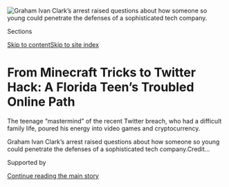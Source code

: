 <div id="app">

<div>

<div>

<div>

</div>

<div data-aria-hidden="false">

<div id="site-content" data-role="main">

<div>

<div class="css-1aor85t" style="opacity:0.000000001;z-index:-1;visibility:hidden">

<div class="css-1hqnpie">

<div class="css-epjblv">

<span class="css-17xtcya">[Technology](/section/technology)</span><span class="css-x15j1o">|</span><span class="css-fwqvlz">From
Minecraft Tricks to Twitter Hack: A Florida Teen’s Troubled Online
Path</span>

</div>

<div class="css-k008qs">

<div class="css-1iwv8en">

<span class="css-18z7m18"></span>

<div>

</div>

</div>

<span class="css-1n6z4y">https://nyti.ms/30n2H58</span>

<div class="css-1705lsu">

<div class="css-4xjgmj">

<div class="css-4skfbu" data-role="toolbar" data-aria-label="Social Media Share buttons, Save button, and Comments Panel with current comment count" data-testid="share-tools">

  - 
  - 
  - 
  - 
    
    <div class="css-6n7j50">
    
    </div>

  - 

</div>

</div>

</div>

</div>

</div>

</div>

<div id="NYT_TOP_BANNER_REGION" class="css-11qgg8s">

</div>

<div id="fullBleedHeaderContent">

<div class="css-n4ws9g">

![<span class="css-16f3y1r e13ogyst0" data-aria-hidden="true">Graham
Ivan Clark’s arrest raised questions about how someone so young could
penetrate the defenses of a sophisticated tech
company.</span>](https://static01.graylady3jvrrxbe.onion/images/2020/08/02/business/02twitterteen-clark-copy/02twitterteen-clark-copy-articleLarge.jpg?quality=75&auto=webp&disable=upscale)

</div>

<div class="css-3z92zw">

<div class="css-6cn7ki">

<div class="NYTAppHideMasthead css-1bcu9v6 e1suatyy0">

<div class="section css-1o1qe8k e1suatyy2">

<div class="css-cu5p7t er09x8g0">

<div class="css-6n7j50">

</div>

<span class="css-1dv1kvn">Sections</span>

[Skip to content](#site-content)[Skip to site
index](#site-index)

</div>

<div class="css-10698na e1huz5gh0">

</div>

</div>

</div>

<div class="css-1sojcmr ehdk2mb0">

# From Minecraft Tricks to Twitter Hack: A Florida Teen’s Troubled Online Path

</div>

The teenage “mastermind” of the recent Twitter breach, who had a
difficult family life, poured his energy into video games and
cryptocurrency.

</div>

</div>

<div class="css-nwzfg5 e1gnum310">

<span class="css-1f9pvn2 technology">Graham Ivan Clark’s arrest raised
questions about how someone so young could penetrate the defenses of a
sophisticated tech
company.</span><span class="css-cnj6d5 e1z0qqy90" itemprop="copyrightHolder"><span class="css-1ly73wi e1tej78p0">Credit...</span><span><span></span></span></span>

</div>

<div id="sponsor-wrapper" class="css-1hyfx7x">

<div id="sponsor-slug" class="css-19vbshk">

Supported by

</div>

[Continue reading the main
story](#after-sponsor)

<div id="sponsor" class="ad sponsor-wrapper" style="text-align:center;height:100%;display:block">

</div>

<div id="after-sponsor">

</div>

</div>

<div class="css-1wx1auc e1gnum311">

<div class="css-18e8msd">

<div class="css-vp77d3 epjyd6m0">

<div class="css-1baulvz">

By [<span class="css-1baulvz" itemprop="name">Nathaniel
Popper</span>](https://www.nytimes3xbfgragh.onion/by/nathaniel-popper),
[<span class="css-1baulvz" itemprop="name">Kate
Conger</span>](https://www.nytimes3xbfgragh.onion/by/kate-conger) and
[<span class="css-1baulvz last-byline" itemprop="name">Kellen
Browning</span>](https://www.nytimes3xbfgragh.onion/by/kellen-browning)

</div>

</div>

  - 
    
    <div class="css-ld3wwf e16638kd2">
    
    Aug. 2,
    2020
    
    </div>

  - 
    
    <div class="css-4xjgmj">
    
    <div class="css-d8bdto" data-role="toolbar" data-aria-label="Social Media Share buttons, Save button, and Comments Panel with current comment count" data-testid="share-tools">
    
      - 
      - 
      - 
      - 
        
        <div class="css-6n7j50">
        
        </div>
    
      - 
    
    </div>
    
    </div>

</div>

</div>

</div>

<div class="section meteredContent css-1r7ky0e" name="articleBody" itemprop="articleBody">

<div class="css-1fanzo5 StoryBodyCompanionColumn">

<div class="css-53u6y8">

For Graham Ivan Clark, the online mischief-making started early.

By the age of 10, he was playing the video game Minecraft, in part to
escape what he told friends was an unhappy home life. In Minecraft, he
became known as an adept scammer with an explosive temper who cheated
people out of their money, several friends said.

At 15, he joined an online hackers’ forum. By 16, he had gravitated to
the world of Bitcoin, appearing to involve himself in a theft of
$856,000 of the cryptocurrency, though he was never charged for it,
social media and legal records show. On Instagram posts afterward, he
showed up with designer sneakers and a bling-encrusted Rolex.

The teenager’s digital misbehavior ended on Friday when [the police
arrested
him](https://www.nytimes3xbfgragh.onion/2020/07/31/technology/twitter-hack-arrest.html)
at a Tampa, Fla., apartment. Florida prosecutors said Mr. Clark, now 17,
was the “mastermind” of a [prominent hack last
month](https://www.nytimes3xbfgragh.onion/2020/07/17/technology/twitter-hackers-interview.html),
accusing him of tricking his way into Twitter’s systems and [taking over
the
accounts](https://www.nytimes3xbfgragh.onion/2020/07/15/technology/twitter-hack-bill-gates-elon-musk.html)
of some of the world’s most famous people, including Barack Obama, Kanye
West and Jeff Bezos.

His arrest raised questions about how someone so young could penetrate
the defenses of what was supposedly one of Silicon Valley’s most
sophisticated technology companies. Mr. Clark, who prosecutors said
worked with at least two others to hack Twitter but was the leader, is
being charged as an adult with 30 felonies.

</div>

</div>

<div class="css-1fanzo5 StoryBodyCompanionColumn">

<div class="css-53u6y8">

Millions of teenagers play the same video games and interact in the same
online forums as Mr. Clark. But what emerges in interviews with more
than a dozen people who know him, along with legal documents, online
forensic work and social media archives, is a picture of a youth who had
a strained relationship with his family and who spent much of his life
online becoming skilled at convincing people to give him money, photos
and information.

“He scammed me for a little bit of money when I was just a kid,” said
Colby Meeds, 19, a Minecraft player who said Mr. Clark stole $50 from
him in 2016 by offering to sell him a digital cape for a Minecraft
character but not delivering it.

</div>

</div>

<div class="css-79elbk" data-testid="photoviewer-wrapper">

<div class="css-z3e15g" data-testid="photoviewer-wrapper-hidden">

</div>

<div class="css-1a48zt4 ehw59r15" data-testid="photoviewer-children">

![<span class="css-16f3y1r e13ogyst0" data-aria-hidden="true">The
Twitter hackers asked for Bitcoin to be sent to them via dozens of
high-profile
accounts.</span>](https://static01.graylady3jvrrxbe.onion/images/2020/08/03/business/03twitterteen-3/merlin_174606657_99a08768-0e18-4af8-afd1-a79cbbedd123-articleLarge.jpg?quality=75&auto=webp&disable=upscale)

</div>

</div>

<div class="css-1fanzo5 StoryBodyCompanionColumn">

<div class="css-53u6y8">

Reached via a brief video call on Sunday from the Hillsborough County
Jail in Tampa, Mr. Clark appeared in a black sleeveless shirt, his hair
tumbling into his eyes. “What are your questions?” he asked, before
pushing back his chair and hanging up. He is scheduled for a virtual
court appearance on Tuesday.

Mr. Clark and his sister grew up in Tampa with their mother, Emiliya
Clark, a Russian immigrant who holds certifications to work as a
facialist and as a real estate broker. Reached at her home, his mother
declined to comment. His father lives in Indiana, according to public
documents; he did not return a request for comment. His parents divorced
when he was 7.

</div>

</div>

<div class="css-1fanzo5 StoryBodyCompanionColumn">

<div class="css-53u6y8">

Mr. Clark doted on his dog and didn’t like school or have many friends,
said James Xio, who met Mr. Clark online several years ago. He had a
habit of moving between emotional extremes, flying off the handle over
small transgressions, Mr. Xio said.

“He’d get mad mad,” said Mr. Xio, 18. “He had a thin patience.”

Abishek Patel, 19, who played Minecraft with Mr. Clark, defended him.
“He has a good heart and always looks out for the people who he cares
about,” he said.

In 2016, Mr. Clark set up a YouTube channel, according to the social
media monitoring firm SocialBlade. He built an audience of thousands of
fans and became known for playing a violent version of Minecraft called
Hardcore Factions, under user names like “Open” and “OpenHCF.”

But he became even better known for taking money from other Minecraft
players. People can pay for upgrades with the game, like accessories for
their characters.

One tactic used by Mr. Clark was appearing to sell desirable user names
for Minecraft and then not actually providing the buyer with that user
name. He also offered to sell the capes for Minecraft characters, but
sometimes vanished after other players sent him
money.

</div>

</div>

<div class="css-79elbk" data-testid="photoviewer-wrapper">

<div class="css-z3e15g" data-testid="photoviewer-wrapper-hidden">

</div>

<div class="css-1a48zt4 ehw59r15" data-testid="photoviewer-children">

<div class="css-1xdhyk6 erfvjey0">

<span class="css-1ly73wi e1tej78p0">Image</span>

<div class="css-zjzyr8">

<div data-testid="lazyimage-container" style="height:488.48888888888894px">

</div>

</div>

</div>

<span class="css-16f3y1r e13ogyst0" data-aria-hidden="true">Some of the
online profiles tied to Mr. Clark that were banned because of his online
behavior.</span>

</div>

</div>

<div class="css-1fanzo5 StoryBodyCompanionColumn">

<div class="css-53u6y8">

Mr. Clark once offered to sell his own Minecraft user name, “Open,” said
Nick Jerome, 21, a student at Christopher Newport University in
Virginia. The two messaged over Skype and Mr. Jerome, who was then 17,
said he sent about $100 for the user name because he thought it was
cool. Then Mr. Clark blocked him.

</div>

</div>

<div class="css-1fanzo5 StoryBodyCompanionColumn">

<div class="css-53u6y8">

“I was just kind of a dumb teenager, and looking back, there’s no way I
should have ever done this,” Mr. Jerome said. “Why should I ever have
trusted this dude?”

In late 2016 and early 2017, other Minecraft players produced videos on
YouTube [describing](https://www.youtube.com/watch?v=CvrPXbk-BXw) how
they had lost money or faced online attacks after brushes with Mr.
Clark’s alias “Open.” In some of those videos, Mr. Clark, who can be
heard using racist and sexist epithets, also talked about being home
schooled while making $5,000 a month from his Minecraft activities.

Mr. Clark’s real identity rarely showed up online. At one point, he
revealed his face and gaming setup online, and some players called him
Graham. His name was also mentioned in [a 2017 Twitter
post](https://twitter.com/opengrahamclark/status/848014008632344576).

Mr. Clark’s interests soon expanded to the video game
[Fortnite](https://www.nytimes3xbfgragh.onion/2018/07/25/arts/what-is-fortnite-battle-royale-nyt.html)
and the lucrative world of cryptocurrencies. He joined an online forum
for hackers, known as OGUsers, and used the screen name Graham$. His
OGUsers account was registered from the same internet protocol address
in Tampa that had been attached to his Minecraft accounts, according to
research done for The Times by the online forensics firm Echosec.

Mr. Clark described himself on OGUsers as a “full time crypto trader
dropout” and said he was “focused on just making money all around for
everyone.” Graham$ was later banned from the community, according to
posts uncovered by Echosec, after the moderators said he failed to pay
Bitcoin to another user who had already sent him money to complete a
transaction.

</div>

</div>

<div class="css-79elbk" data-testid="photoviewer-wrapper">

<div class="css-z3e15g" data-testid="photoviewer-wrapper-hidden">

</div>

<div class="css-1a48zt4 ehw59r15" data-testid="photoviewer-children">

<div class="css-1xdhyk6 erfvjey0">

<span class="css-1ly73wi e1tej78p0">Image</span>

<div class="css-zjzyr8">

<div data-testid="lazyimage-container" style="height:257.77777777777777px">

</div>

</div>

</div>

<span class="css-16f3y1r e13ogyst0" data-aria-hidden="true">Mr. Clark’s
online misbehavior ended on Friday when police arrested him at his
apartment in Tampa,
Fla.</span><span class="css-cnj6d5 e1z0qqy90" itemprop="copyrightHolder"><span class="css-1ly73wi e1tej78p0">Credit...</span><span>Octavio
Jones for The New York Times</span></span>

</div>

</div>

<div class="css-1fanzo5 StoryBodyCompanionColumn">

<div class="css-53u6y8">

Still, Mr. Clark had already harnessed OGUsers to find his way into a
hacker community known for taking over people’s phone numbers to access
all of the online accounts attached to the numbers, an [attack known as
SIM
swapping](https://www.nytimes3xbfgragh.onion/2017/08/21/business/dealbook/phone-hack-bitcoin-virtual-currency.html).
The main goal was to drain victims’ cryptocurrency accounts.

</div>

</div>

<div class="css-1fanzo5 StoryBodyCompanionColumn">

<div class="css-53u6y8">

In 2019, hackers remotely seized control of the phone of Gregg Bennett,
a tech investor in the Seattle area. Within a few minutes, they had
secured Mr. Bennett’s online accounts, including his Amazon and email
accounts, as well as 164 Bitcoins that were worth $856,000 at the time
and would be worth $1.8 million today.

Mr. Bennett soon received an extortion note, which he shared with The
Times. It was signed by Scrim, another of Mr. Clark’s online aliases,
according to several of his online friends.

“We just want the remainder of the funds in the Bittrex,” Scrim wrote,
referring to the Bitcoin exchange from which the coins had been taken.
“We are always one step ahead and this is your easiest option.”

In April, the Secret Service seized 100 Bitcoins from Mr. Clark,
according to government forfeiture documents. A few weeks later, Mr.
Bennett received a letter from the Secret Service saying they had
recovered 100 of his Bitcoins, citing the same code that was assigned to
the coins seized from Mr. Clark.

It is unclear whether other people were involved in the incident or what
happened to the remaining 64 Bitcoins.

Mr. Bennett said in an interview that a Secret Service agent told him
that the person with the stolen Bitcoins was not arrested because he was
a minor. The Secret Service did not respond to a request for comment.

By then, Mr. Clark was living in his own apartment in a Tampa condo
complex. He had an expensive gaming setup, a balcony and a view of a
grassy park, according to friends and social media posts.

</div>

</div>

<div class="css-1fanzo5 StoryBodyCompanionColumn">

<div class="css-53u6y8">

Two neighbors said that Mr. Clark kept to himself, coming and going at
unusual hours and driving a white BMW 3 Series.

On an Instagram account that has since been taken down, @error, Mr.
Clark also shared videos of himself swaying to rap music in designer
sneakers. He was given a shout-out on Instagram by a jeweler to the
hip-hop elite, with a picture showing that Mr. Clark, as @error, had
purchased a gem-encrusted Rolex.

Mr. Xio, who became close friends with Mr. Clark, said the April run-in
with the Secret Service shook Mr. Clark.

“He knew he was given a second chance,” Mr. Xio said. “And he wanted to
work on being as legit as possible.”

But less than two weeks after the Secret Service seizure, prosecutors
said Mr. Clark began working to get inside Twitter. According to a
government affidavit, Mr. Clark convinced a “Twitter employee that he
was a co-worker in the IT department and had the employee provide
credentials to access the customer service portal.”

For help, Mr. Clark found accomplices on OGUsers, according to the
charging documents. The accomplices offered to broker the sale of
Twitter accounts that had cool user names, like @w, while Mr. Clark
would enter Twitter’s systems and change ownership of the accounts,
according to the filings and accounts from the
accomplices.

</div>

</div>

<div class="css-79elbk" data-testid="photoviewer-wrapper">

<div class="css-z3e15g" data-testid="photoviewer-wrapper-hidden">

</div>

<div class="css-1a48zt4 ehw59r15" data-testid="photoviewer-children">

<div class="css-1xdhyk6 erfvjey0">

<span class="css-1ly73wi e1tej78p0">Image</span>

<div class="css-zjzyr8">

<div data-testid="lazyimage-container" style="height:257.77777777777777px">

</div>

</div>

</div>

<span class="css-16f3y1r e13ogyst0" data-aria-hidden="true">The Twitter
hack unfolded on July 15. For help, Mr. Clark found accomplices on
OGUsers, legal filings
said.</span><span class="css-cnj6d5 e1z0qqy90" itemprop="copyrightHolder"><span class="css-1ly73wi e1tej78p0">Credit...</span><span>Jim
Wilson/The New York Times</span></span>

</div>

</div>

<div class="css-1fanzo5 StoryBodyCompanionColumn">

<div class="css-53u6y8">

The hack unfolded on July 15. A few days later, one accomplice, who went
by the name “lol,” [told The
Times](https://www.nytimes3xbfgragh.onion/2020/07/17/technology/twitter-hackers-interview.html)
that the person they knew as the mastermind began cheating the customers
who wanted to covertly buy the Twitter accounts. The hacker took the
money and handed over the account, but then quickly reclaimed it by
using his access to Twitter’s systems to boot out the client. It was
reminiscent of what Mr. Clark had done earlier on Minecraft.

</div>

</div>

<div class="css-1fanzo5 StoryBodyCompanionColumn">

<div class="css-53u6y8">

When Mr. Clark’s online acquaintances learned he had been charged with
the hack, several said they were not surprised.

“He never really seemed to care about anyone but himself,” said Connor
Belcher, a gamer known as @iMakeMcVidz who had previously teamed up on a
separate YouTube channel with Mr. Clark before becoming one of his
online critics.

Susan Jacobson contributed reporting from Tampa, Fla. Sheelagh McNeil
and Jack Begg contributed research.

</div>

</div>

<div>

</div>

</div>

<div>

</div>

<div>

</div>

<div>

</div>

<div>

<div id="bottom-wrapper" class="css-1ede5it">

<div id="bottom-slug" class="css-l9onyx">

Advertisement

</div>

[Continue reading the main
story](#after-bottom)

<div id="bottom" class="ad bottom-wrapper" style="text-align:center;height:100%;display:block;min-height:90px">

</div>

<div id="after-bottom">

</div>

</div>

</div>

</div>

</div>

## Site Index

<div>

</div>

## Site Information Navigation

  - [© <span>2020</span> <span>The New York Times
    Company</span>](https://help.nytimes3xbfgragh.onion/hc/en-us/articles/115014792127-Copyright-notice)

<!-- end list -->

  - [NYTCo](https://www.nytco.com/)
  - [Contact
    Us](https://help.nytimes3xbfgragh.onion/hc/en-us/articles/115015385887-Contact-Us)
  - [Work with us](https://www.nytco.com/careers/)
  - [Advertise](https://nytmediakit.com/)
  - [T Brand Studio](http://www.tbrandstudio.com/)
  - [Your Ad
    Choices](https://www.nytimes3xbfgragh.onion/privacy/cookie-policy#how-do-i-manage-trackers)
  - [Privacy](https://www.nytimes3xbfgragh.onion/privacy)
  - [Terms of
    Service](https://help.nytimes3xbfgragh.onion/hc/en-us/articles/115014893428-Terms-of-service)
  - [Terms of
    Sale](https://help.nytimes3xbfgragh.onion/hc/en-us/articles/115014893968-Terms-of-sale)
  - [Site
    Map](https://spiderbites.nytimes3xbfgragh.onion)
  - [Help](https://help.nytimes3xbfgragh.onion/hc/en-us)
  - [Subscriptions](https://www.nytimes3xbfgragh.onion/subscription?campaignId=37WXW)

</div>

</div>

</div>

</div>
